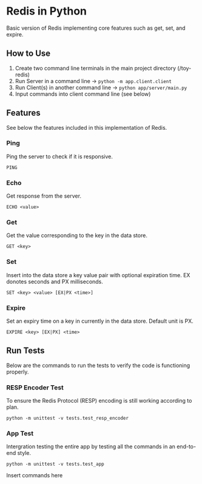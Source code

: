 # Redis in Python
Basic version of Redis implementing core features such as get, set, and expire.

## How to Use

1. Create two command line terminals in the main project directory (/toy-redis)
1. Run Server in a command line -> ```python -m app.client.client```
2. Run Client(s) in another command line -> ```python app/server/main.py```
3. Input commands into client command line (see below)

## Features
See below the features included in this implementation of Redis.

### Ping
Ping the server to check if it is responsive.
```
PING
```

### Echo
Get response from the server.
```
ECHO <value>
```

### Get
Get the value corresponding to the key in the data store.
```
GET <key>
```

### Set
Insert into the data store a key value pair with optional expiration time. EX donotes seconds and PX milliseconds.
```
SET <key> <value> [EX|PX <time>]
```

### Expire
Set an expiry time on a key in currently in the data store. Default unit is PX.
```
EXPIRE <key> [EX|PX] <time>
```

## Run Tests
Below are the commands to run the tests to verify the code is functioning properly. 

### RESP Encoder Test
To ensure the Redis Protocol (RESP) encoding is still working according to plan.
```
python -m unittest -v tests.test_resp_encoder
```

### App Test
Intergration testing the entire app by testing all the commands in an end-to-end style.
```
python -m unittest -v tests.test_app
```

Insert commands here
